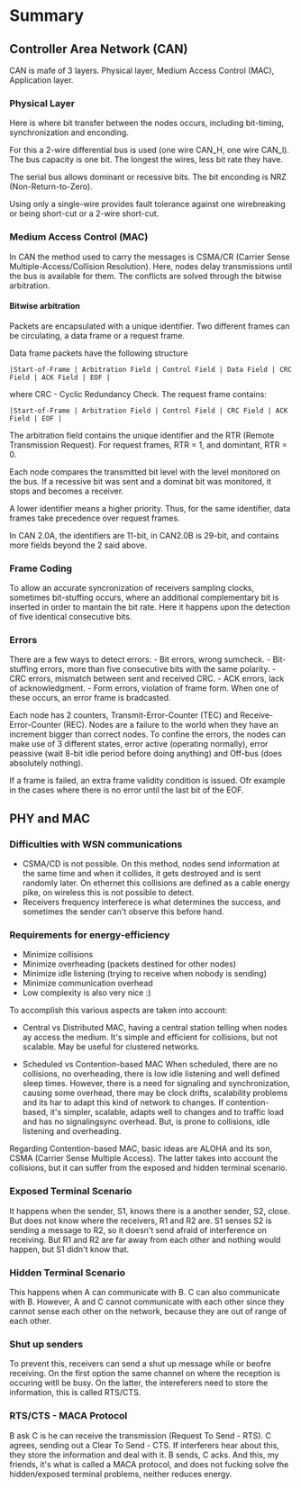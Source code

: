 # Summary 

## Controller Area Network (CAN)

CAN is mafe of 3 layers. Physical layer, Medium Access Control (MAC), Application layer.

### Physical Layer
Here is where bit transfer between the nodes occurs, including bit-timing, synchronization and enconding. 

For this a 2-wire differential bus is used (one wire CAN_H, one wire CAN_l). The bus capacity is one bit. The longest the wires, less bit rate they have.

The serial bus allows dominant or recessive bits. The bit enconding is NRZ (Non-Return-to-Zero).

Using only a single-wire provides fault tolerance against one wirebreaking or being short-cut or a 2-wire short-cut.

### Medium Access Control (MAC)

In CAN the method used to carry the messages is CSMA/CR (Carrier Sense Multiple-Access/Collision Resolution). Here, nodes delay transmissions until the bus is available for them. The conflicts are solved through the bitwise arbitration.

#### Bitwise arbitration
Packets are encapsulated with a unique identifier. Two different frames can be circulating, a data frame or a request frame.

Data frame packets have the following structure

```
|Start-of-Frame | Arbitration Field | Control Field | Data Field | CRC Field | ACK Field | EOF |

```

where CRC - Cyclic Redundancy Check. The request frame contains:

```
|Start-of-Frame | Arbitration Field | Control Field | CRC Field | ACK Field | EOF |

```

The arbitration field contains the unique identifier and the RTR (Remote Transmission Request). For request frames, RTR = 1, and domintant, RTR = 0.

Each node compares the transmitted bit level with the level monitored on the bus. If a recessive bit was sent and a dominat bit was monitored, it stops and becomes a receiver.

A lower identifier means a higher priority. Thus, for the same identifier, data frames take precedence over request frames.

In CAN 2.0A, the identifiers are 11-bit, in CAN2.0B is 29-bit, and contains more fields beyond the 2 said above.

### Frame Coding

To allow an accurate syncronization of receivers sampling clocks, sometimes bit-stuffing occurs, where an additional complementary bit is inserted in order to mantain the bit rate. Here it happens upon the detection of five identical consecutive bits.

### Errors

There are a few ways to detect errors: 
	- Bit errors, wrong sumcheck.
	- Bit-stuffing errors, more than five consecutive bits with the same polarity.
	- CRC errors, mismatch between sent and received CRC.
	- ACK errors, lack of acknowledgment.
	- Form errors, violation of frame form.
When one of these occurs, an error frame is bradcasted.

Each node has 2 counters, Transmit-Error-Counter (TEC) and Receive-Error-Counter (REC). Nodes are a failure to the world when they have an increment bigger than correct nodes. To confine the errors, the nodes can make use of 3 different states, error active (operating normally), error peassive (wait 8-bit idle period before doing anything) and Off-bus (does absolutely nothing).

If a frame is failed, an extra frame validity condition is issued. Ofr example in the cases where there is no error until the last bit of the EOF.


## PHY and MAC

### Difficulties with WSN communications
- CSMA/CD is not possible. On this method, nodes send information at the same time and when it collides, it gets destroyed and is sent randomly later. On ethernet this collisions are defined as a cable energy pike, on wireless this is not possible to detect.
- Receivers frequency interferece is what determines the success, and sometimes the sender can't observe this before hand.

### Requirements for energy-efficiency
- Minimize collisions
- Minimize overheading (packets destined for other nodes)
- Minimize idle listening (trying to receive when nobody is sending)
- Minimize communication overhead
- Low complexity is also very nice :)

To accomplish this various aspects are taken into account:

- Central vs Distributed MAC, having a central station telling when nodes ay access the medium.
It's simple and efficient for collisions, but not scalable. May be useful for clustered networks.

- Scheduled vs Contention-based MAC
When scheduled, there are no collisions, no overheading, there is low idle listening and well defined sleep times. 
However, there is a need for signaling and synchronization, causing some overhead, 
there may be clock drifts, scalability problems and its har to adapt this kind of network to changes.
If contention-based, it's simpler, scalable, adapts well to changes and to traffic load and has no signalingsync overhead.
But, is prone to collisions, idle listening and overheading.
  
Regarding Contention-based MAC, basic ideas are ALOHA and its son, CSMA (Carrier Sense Multiple Access).
The latter takes into account the collisions, but it can suffer from the exposed and hidden terminal scenario.
  
### Exposed Terminal Scenario

It happens when the sender, S1, knows there is a another sender, S2, close. But does not know where the receivers,
R1 and R2 are. S1 senses S2 is sending a message to R2, so it doesn't send afraid of interference on receiving.
But R1 and R2 are far away from each other and nothing would happen, but S1 didn't know that.

### Hidden Terminal Scenario

This happens when A can communicate with B. 
C can also communicate with B. 
However, A and C cannot communicate with each other since 
they cannot sense each other on the network, because they are out of range of each other.
  
### Shut up senders

To prevent this, receivers can send a shut up message while or beofre receiving. On the first option
the same channel on where the reception is occuring witll be busy. 
On the latter, the intereferers need to store the information, this is called RTS/CTS.

### RTS/CTS - MACA Protocol

B ask C is he can receive the transmission (Request To Send - RTS).
C agrees, sending out a Clear To Send - CTS.
If interferers hear about this, they store the information and deal with it.
B sends, C acks.
And this, my friends, it's what is called a MACA protocol, and does not fucking solve the 
hidden/exposed terminal problems, neither reduces energy.
  
  




  
  
